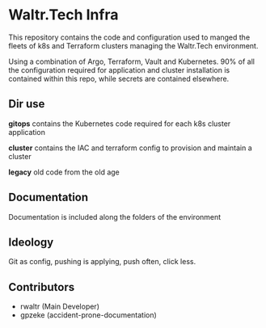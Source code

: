 # Waltr.Tech Infra

This repository contains the code and configuration used to manged the fleets of k8s and Terraform clusters managing the Waltr.Tech environment. 

Using a combination of Argo, Terraform, Vault and Kubernetes. 90% of all the configuration required for application and cluster installation is contained within this repo, while secrets are contained elsewhere. 

## Dir use


**gitops** contains the Kubernetes code required for each k8s cluster application

**cluster** contains the IAC and terraform config to provision and maintain a cluster

**legacy** old code from the old age

## Documentation

Documentation is included along the folders of the environment

## Ideology 

Git as config, pushing is applying, push often, click less.

## Contributors

- rwaltr (Main Developer)
- gpzeke (accident-prone-documentation)